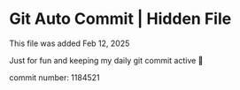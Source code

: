 # Git Auto Commit | Hidden File

This file was added Feb 12, 2025

Just for fun and keeping my daily git commit active 🤪

commit number: 1184521
